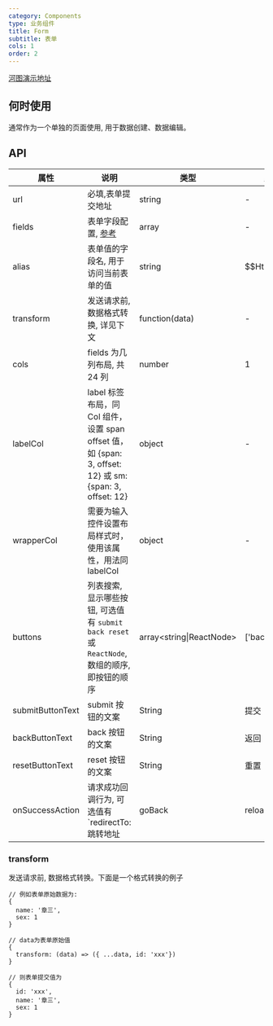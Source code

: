 ```yaml
---
category: Components
type: 业务组件
title: Form
subtitle: 表单
cols: 1
order: 2
---
```


[河图演示地址](http://139.155.239.172:9536/guiedit?route=%2Fproject%2Fhetu_demo%2Fhetu%2Fdemo%2Fform)

## 何时使用

通常作为一个单独的页面使用, 用于数据创建、数据编辑。

## API

| 属性             | 说明                                                                                                    | 类型                     | 默认值              |
| ---------------- | ------------------------------------------------------------------------------------------------------- | ------------------------ | ------------------- |
| url              | 必填,表单提交地址                                                                                       | string                   | -                   |
| fields           | 表单字段配置, [参考](/components/Field/)                                                                | array                    | -                   |
| alias            | 表单值的字段名, 用于访问当前表单的值                                                                    | string                   | \$\$HtForm          |
| transform        | 发送请求前, 数据格式转换, 详见下文                                                                      | function(data)           | -                   |
| cols             | fields 为几列布局, 共 24 列                                                                             | number                   | 1                   |
| labelCol         | label 标签布局，同 Col 组件，设置 span offset 值，如 {span: 3, offset: 12} 或 sm: {span: 3, offset: 12} | object                   | -                   |
| wrapperCol       | 需要为输入控件设置布局样式时，使用该属性，用法同 labelCol                                               | object                   | -                   |
| buttons          | 列表搜索, 显示哪些按钮, 可选值有 `submit back reset` 或`ReactNode`, 数组的顺序, 即按钮的顺序            | array<string\|ReactNode> | \['back','submit'\] |
| submitButtonText | submit 按钮的文案                                                                                       | String                   | 提交                |
| backButtonText   | back 按钮的文案                                                                                         | String                   | 返回                |
| resetButtonText  | reset 按钮的文案                                                                                        | String                   | 重置                |
| onSuccessAction  | 请求成功回调行为, 可选值有`redirectTo: 跳转地址 | goBack | reload | trigger: 事件名`                    | String                   | -                   |

### transform

发送请求前, 数据格式转换。下面是一个格式转换的例子

```
// 例如表单原始数据为:
{
  name: '章三',
  sex: 1
}

// data为表单原始值
{
  transform: (data) => ({ ...data, id: 'xxx'})
}

// 则表单提交值为
{
  id: 'xxx',
  name: '章三',
  sex: 1
}
```
